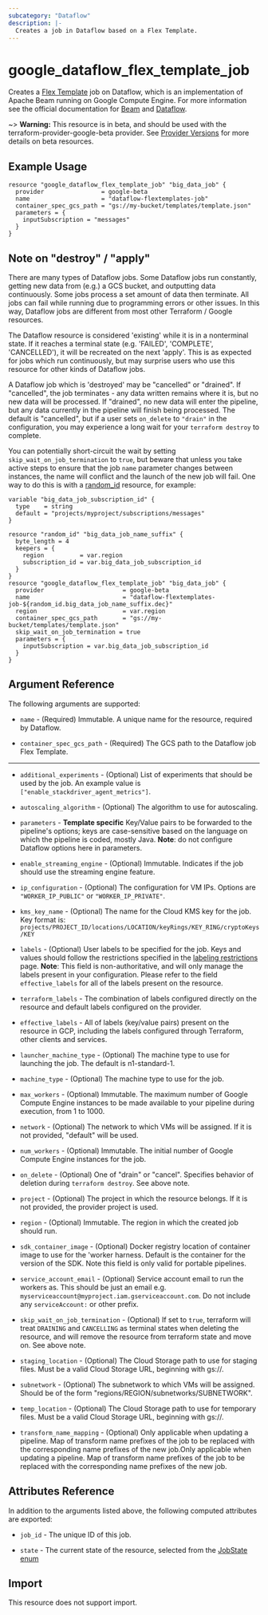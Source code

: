 ```yaml
---
subcategory: "Dataflow"
description: |-
  Creates a job in Dataflow based on a Flex Template.
---
```


# google_dataflow_flex_template_job

Creates a [Flex Template](https://cloud.google.com/dataflow/docs/guides/templates/using-flex-templates)
job on Dataflow, which is an implementation of Apache Beam running on Google
Compute Engine. For more information see the official documentation for [Beam](https://beam.apache.org)
and [Dataflow](https://cloud.google.com/dataflow/).

~> **Warning:** This resource is in beta, and should be used with the terraform-provider-google-beta provider.
See [Provider Versions](https://terraform.io/docs/providers/google/guides/provider_versions.html) for more details on beta resources.

## Example Usage

```hcl
resource "google_dataflow_flex_template_job" "big_data_job" {
  provider                = google-beta
  name                    = "dataflow-flextemplates-job"
  container_spec_gcs_path = "gs://my-bucket/templates/template.json"
  parameters = {
    inputSubscription = "messages"
  }
}
```

## Note on "destroy" / "apply"
There are many types of Dataflow jobs.  Some Dataflow jobs run constantly,
getting new data from (e.g.) a GCS bucket, and outputting data continuously.
Some jobs process a set amount of data then terminate. All jobs can fail while
running due to programming errors or other issues. In this way, Dataflow jobs
are different from most other Terraform / Google resources.

The Dataflow resource is considered 'existing' while it is in a nonterminal
state.  If it reaches a terminal state (e.g. 'FAILED', 'COMPLETE',
'CANCELLED'), it will be recreated on the next 'apply'.  This is as expected for
jobs which run continuously, but may surprise users who use this resource for
other kinds of Dataflow jobs.

A Dataflow job which is 'destroyed' may be "cancelled" or "drained".  If
"cancelled", the job terminates - any data written remains where it is, but no
new data will be processed.  If "drained", no new data will enter the pipeline,
but any data currently in the pipeline will finish being processed.  The default
is "cancelled", but if a user sets `on_delete` to `"drain"` in the
configuration, you may experience a long wait for your `terraform destroy` to
complete.

You can potentially short-circuit the wait by setting `skip_wait_on_job_termination`
to `true`, but beware that unless you take active steps to ensure that the job
`name` parameter changes between instances, the name will conflict and the launch
of the new job will fail. One way to do this is with a
[random_id](https://registry.terraform.io/providers/hashicorp/random/latest/docs/resources/id)
resource, for example:

```hcl
variable "big_data_job_subscription_id" {
  type    = string
  default = "projects/myproject/subscriptions/messages"
}

resource "random_id" "big_data_job_name_suffix" {
  byte_length = 4
  keepers = {
    region          = var.region
    subscription_id = var.big_data_job_subscription_id
  }
}
resource "google_dataflow_flex_template_job" "big_data_job" {
  provider                      = google-beta
  name                          = "dataflow-flextemplates-job-${random_id.big_data_job_name_suffix.dec}"
  region                        = var.region
  container_spec_gcs_path       = "gs://my-bucket/templates/template.json"
  skip_wait_on_job_termination = true
  parameters = {
    inputSubscription = var.big_data_job_subscription_id
  }
}
```

## Argument Reference

The following arguments are supported:

* `name` - (Required) Immutable. A unique name for the resource, required by Dataflow.

* `container_spec_gcs_path` - (Required) The GCS path to the Dataflow job Flex
Template.

- - -

* `additional_experiments` - (Optional) List of experiments that should be used by the job. An example value is `["enable_stackdriver_agent_metrics"]`.

* `autoscaling_algorithm` - (Optional) The algorithm to use for autoscaling.

* `parameters` - **Template specific** Key/Value pairs to be forwarded to the pipeline's options; keys are
  case-sensitive based on the language on which the pipeline is coded, mostly Java.
  **Note**: do not configure Dataflow options here in parameters.

* `enable_streaming_engine` - (Optional) Immutable. Indicates if the job should use the streaming engine feature.

* `ip_configuration` - (Optional) The configuration for VM IPs.  Options are `"WORKER_IP_PUBLIC"` or `"WORKER_IP_PRIVATE"`.

* `kms_key_name` - (Optional) The name for the Cloud KMS key for the job. Key format is: `projects/PROJECT_ID/locations/LOCATION/keyRings/KEY_RING/cryptoKeys/KEY`

* `labels` - (Optional) User labels to be specified for the job. Keys and values
should follow the restrictions specified in the [labeling restrictions](https://cloud.google.com/compute/docs/labeling-resources#restrictions)
page. 
**Note**: This field is non-authoritative, and will only manage the labels present in your configuration. Please refer to the field `effective_labels` for all of the labels present on the resource.

* `terraform_labels` -
  The combination of labels configured directly on the resource and default labels configured on the provider.

* `effective_labels` -
  All of labels (key/value pairs) present on the resource in GCP, including the labels configured through Terraform, other clients and services.

* `launcher_machine_type` - (Optional) The machine type to use for launching the job. The default is n1-standard-1.

* `machine_type` - (Optional) The machine type to use for the job.

* `max_workers` - (Optional) Immutable. The maximum number of Google Compute Engine instances to be made available to your pipeline during execution, from 1 to 1000.

* `network` - (Optional) The network to which VMs will be assigned. If it is not provided, "default" will be used.

* `num_workers` - (Optional) Immutable. The initial number of Google Compute Engine instances for the job.

* `on_delete` - (Optional) One of "drain" or "cancel". Specifies behavior of
deletion during `terraform destroy`.  See above note.

* `project` - (Optional) The project in which the resource belongs. If it is not
provided, the provider project is used.

* `region` - (Optional) Immutable. The region in which the created job should run.

* `sdk_container_image` - (Optional) Docker registry location of container image to use for the 'worker harness. Default is the container for the version of the SDK. Note this field is only valid for portable pipelines.

* `service_account_email` - (Optional) Service account email to run the workers as. This should be just an email e.g. `myserviceaccount@myproject.iam.gserviceaccount.com`. Do not include any `serviceAccount:` or other prefix.

* `skip_wait_on_job_termination` - (Optional)  If set to `true`, terraform will
treat `DRAINING` and `CANCELLING` as terminal states when deleting the resource,
and will remove the resource from terraform state and move on.  See above note.

* `staging_location` - (Optional) The Cloud Storage path to use for staging files. Must be a valid Cloud Storage URL, beginning with gs://.

* `subnetwork` - (Optional) The subnetwork to which VMs will be assigned. Should be of the form "regions/REGION/subnetworks/SUBNETWORK".

* `temp_location` - (Optional) The Cloud Storage path to use for temporary files. Must be a valid Cloud Storage URL, beginning with gs://.

* `transform_name_mapping` - (Optional) Only applicable when updating a pipeline. Map of transform name prefixes of the job to be replaced with the corresponding name prefixes of the new job.Only applicable when updating a pipeline. Map of transform name prefixes of the job to be replaced with the corresponding name prefixes of the new job.

## Attributes Reference
In addition to the arguments listed above, the following computed attributes are exported:

* `job_id` - The unique ID of this job.

* `state` - The current state of the resource, selected from the [JobState enum](https://cloud.google.com/dataflow/docs/reference/rest/v1b3/projects.jobs#Job.JobState)

## Import

This resource does not support import.
